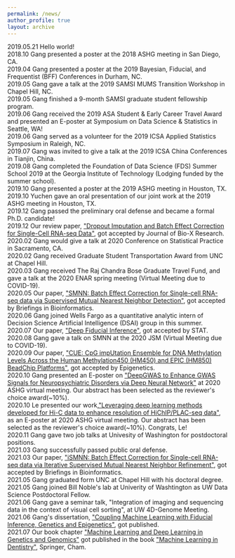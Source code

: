 ```yaml
---
permalink: /news/
author_profile: true
layout: archive
---
```

2019.05.21 Hello world! 
<br> 2018.10 Gang presented a poster at the 2018 ASHG meeting in San Diego, CA.
<br> 2019.04 Gang presented a poster at the 2019 Bayesian, Fiducial, and Frequentist (BFF) Conferences in Durham, NC.
<br> 2019.05 Gang gave a talk at the 2019 SAMSI MUMS Transition Workshop in Chapel Hill, NC.
<br> 2019.05 Gang finished a 9-month SAMSI graduate student fellowship program.
<br> 2019.06 Gang received the 2019 ASA Student & Early Career Travel Award and presented an E-poster at Symposium on Data Science & Statistics in Seattle, WA!
<br> 2019.06 Gang served as a volunteer for the 2019 ICSA Applied Statistics Symposium in Raleigh, NC. 
<br> 2019.07 Gang was invited to give a talk at the 2019 ICSA China Conferences in Tianjin, China.
<br> 2019.08 Gang completed the Foundation of Data Science (FDS) Summer School 2019 at the Georgia Institute of Technology (Lodging funded by the summer school). 
<br> 2019.10 Gang presented a poster at the 2019 ASHG meeting in Houston, TX.
<br> 2019.10 Yuchen gave an oral presentation of our joint work at the 2019 ASHG meeting in Houston, TX. 
<br> 2019.12 Gang passed the preliminary oral defense and became a formal Ph.D. candidate!
<br> 2019.12 Our review paper, ["Dropout Imputation and Batch Effect Correction for Single-Cell RNA-seq Data"](https://journals.lww.com/jbioxresearch/Fulltext/2019/12000/Dropout_imputation_and_batch_effect_correction_for.4.aspx), got accepted by Journal of Bio-X Research. 
<br> 2020.02 Gang would give a talk at 2020 Conference on Statistical Practice in Sacramento, CA.
<br> 2020.02 Gang received Graduate Student Transportation Award from UNC at Chapel Hill.
<br> 2020.03 Gang received The Raj Chandra Bose Graduate Travel Fund, and gave a talk at the 2020 ENAR spring meeting (Virtual Meeting due to COVID-19).
<br> 2020.05 Our paper, ["SMNN: Batch Effect Correction for Single-cell RNA-seq data via Supervised Mutual Nearest Neighbor Detection"](https://doi.org/10.1101/672261), got accepted by Briefings in Bioinformatics.
<br> 2020.06 Gang joined Wells Fargo as a quantitative analytic intern of Decision Science Artificial Intelligence (DSAI) group in this summer.
<br> 2020.07 Our paper, ["Deep Fiducial Inference"](https://doi.org/10.1002/sta4.308), got accepted by STAT.
<br> 2020.08 Gang gave a talk on SMNN at the 2020 JSM (Virtual Meeting due to COVID-19).
<br> 2020.09 Our paper, ["CUE: CpG impUtation Ensemble for DNA Methylation Levels Across the Human Methylation450 (HM450) and EPIC (HM850) BeadChip Platforms"](https://doi.org/10.1080/15592294.2020.1827716), got accepted by Epigenetics.
<br> 2020.10 Gang presented an E-poster on ["DeepGWAS to Enhance GWAS Signals for Neuropsychiatric Disorders via Deep Neural Network"](https://www.abstractsonline.com/pp8/\#!/9070/presentation/3193) at 2020 ASHG virtual meeting. Our abstract has been selected as the reviewer's choice award(~10%).
<br> 2020.10 Le presented our work,["Leveraging deep learning methods developed for Hi-C data to enhance resolution of HiChIP/PLAC-seq data"](https://www.abstractsonline.com/pp8/\#!/9070/presentation/1822), as an E-poster at 2020 ASHG virtual meeting. Our abstract has been selected as the reviewer's choice award(~10%). Congrats, Le!
<br> 2020.11 Gang gave two job talks at Univesity of Washington for postdoctoral positions.
<br> 2021.03 Gang successfully passed public oral defense.
<br> 2021.03 Our paper, ["iSMNN: Batch Effect Correction for Single-cell RNA-seq data via Iterative Supervised Mutual Nearest Neighbor Refinement"](https://pubmed.ncbi.nlm.nih.gov/33839756/), got accepted by Briefings in Bioinformatics.
<br> 2021.05 Gang graduated form UNC at Chapel Hill with his doctoral degree.
<br> 2021.05 Gang joined Bill Noble's lab at Univerity of Washtington as UW Data Science Postdoctoral Fellow.
<br> 2021.06 Gang gave a seminar talk, "Integration of imaging and sequencing data in the context of visual cell sorting", at UW 4D-Genome Meeting. 
<br> 2021.06 Gang's dissertation, ["Coupling Machine Learning with Fiducial Inference, Genetics and Epigenetics"](https://www.proquest.com/docview/2546056928/abstract/12FD502C3E444B0FPQ), got published.
<br> 2021.07 Our book chapter ["Machine Learning and Deep Learning in Genetics and Genomics"](https://link.springer.com/chapter/10.1007/978-3-030-71881-7_13) got published in the book ["Machine Learning in Dentistry"](https://link.springer.com/book/10.1007/978-3-030-71881-7), Springer, Cham. 
